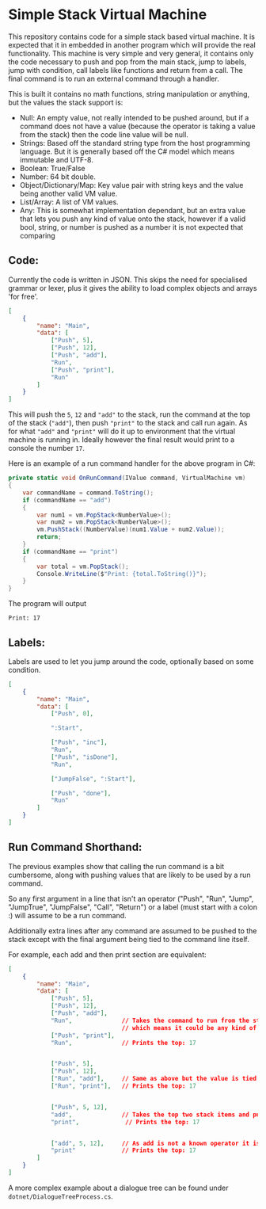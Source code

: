 Simple Stack Virtual Machine
=

This repository contains code for a simple stack based virtual machine. It is expected that it in embedded in another program which will provide the real functionality. This machine is very simple and very general, it contains only the code necessary to push and pop from the main stack, jump to labels, jump with condition, call labels like functions and return from a call. The final command is to run an external command through a handler.

This is built it contains no math functions, string manipulation or anything, but the values the stack support is:
- Null: An empty value, not really intended to be pushed around, but if a command does not have a value (because the operator is taking a value from the stack) then the code line value will be null.
- Strings: Based off the standard string type from the host programming language. But it is generally based off the C# model which means immutable and UTF-8.
- Boolean: True/False
- Number: 64 bit double.
- Object/Dictionary/Map: Key value pair with string keys and the value being another valid VM value.
- List/Array: A list of VM values.
- Any: This is somewhat implementation dependant, but an extra value that lets you push any kind of value onto the stack, however if a valid bool, string, or number is pushed as a number it is not expected that comparing

Code:
-

Currently the code is written in JSON. This skips the need for specialised grammar or lexer, plus it gives the ability to load complex objects and arrays 'for free'.

```json
[
    {
        "name": "Main",
        "data": [
            ["Push", 5],
            ["Push", 12],
            ["Push", "add"],
            "Run",
            ["Push", "print"],
            "Run"
        ]
    }
]
```

This will push the `5`, `12` and `"add"` to the stack, run the command at the top of the stack (`"add"`), then push `"print"` to the stack and call run again. As for what `"add"` and `"print"` will do it up to environment that the virtual machine is running in. Ideally however the final result would print to a console the number `17`.

Here is an example of a run command handler for the above program in C#:
```csharp
private static void OnRunCommand(IValue command, VirtualMachine vm)
{
    var commandName = command.ToString();
    if (commandName == "add")
    {
        var num1 = vm.PopStack<NumberValue>();
        var num2 = vm.PopStack<NumberValue>();
        vm.PushStack((NumberValue)(num1.Value + num2.Value));
        return;
    }
    if (commandName == "print")
    {
        var total = vm.PopStack();
        Console.WriteLine($"Print: {total.ToString()}");
    }
}
```

The program will output

```
Print: 17
```

Labels:
-

Labels are used to let you jump around the code, optionally based on some condition.

```json
[
    {
        "name": "Main",
        "data": [
            ["Push", 0],

            ":Start",

            ["Push", "inc"],
            "Run",
            ["Push", "isDone"],
            "Run",

            ["JumpFalse", ":Start"],

            ["Push", "done"],
            "Run"
        ]
    }
]
```

Run Command Shorthand:
-

The previous examples show that calling the run command is a bit cumbersome, along with pushing values that are likely to be used by a run command.

So any first argument in a line that isn't an operator ("Push", "Run", "Jump", "JumpTrue", "JumpFalse", "Call", "Return") or a label (must start with a colon :) will assume to be a run command.

Additionally extra lines after any command are assumed to be pushed to the stack except with the final argument being tied to the command line itself.

For example, each add and then print section are equivalent:

```json
[
    {
        "name": "Main",
        "data": [
            ["Push", 5],
            ["Push", 12],
            ["Push", "add"],
            "Run",              // Takes the command to run from the stop of the stack,
                                // which means it could be any kind of value (not just a string).
            ["Push", "print"],
            "Run",              // Prints the top: 17


            ["Push", 5],
            ["Push", 12],
            ["Run", "add"],     // Same as above but the value is tied to the code line itself (not just a string).
            ["Run", "print"],   // Prints the top: 17


            ["Push", 5, 12],
            "add",              // Takes the top two stack items and pushes the added result back to the stack
            "print",             // Prints the top: 17


            ["add", 5, 12],     // As add is not a known operator it is assumed that it should be a run command with the code line value "add"
            "print"             // Prints the top: 17
        ]
    }
]
```

A more complex example about a dialogue tree can be found under `dotnet/DialogueTreeProcess.cs`.